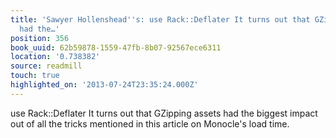 ```yaml
---
title: 'Sawyer Hollenshead''s: use Rack::Deflater It turns out that GZipping assets
  had the…'
position: 356
book_uuid: 62b59878-1559-47fb-8b07-92567ece6311
location: '0.738382'
source: readmill
touch: true
highlighted_on: '2013-07-24T23:35:24.000Z'
---
```


use Rack::Deflater It turns out that GZipping assets had the biggest impact out of all the tricks mentioned in this article on Monocle's load time.